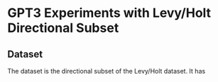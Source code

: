 # GPT3 Experiments with Levy/Holt Directional Subset

## Dataset

The dataset is the directional subset of the Levy/Holt dataset. It has 
